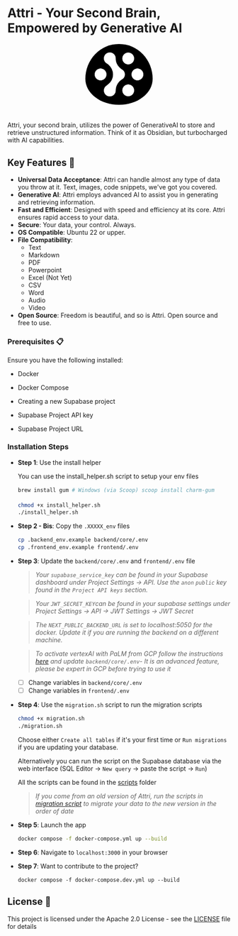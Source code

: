 # Attri - Your Second Brain, Empowered by Generative AI

<div align="center">
    <img src="./logo.png" alt="Attri-logo" width="30%"  style="border-radius: 50%; padding-bottom: 20px"/>
</div>

Attri, your second brain, utilizes the power of GenerativeAI to store and retrieve unstructured information. Think of it as Obsidian, but turbocharged with AI capabilities.

## Key Features 🎯

- **Universal Data Acceptance**: Attri can handle almost any type of data you throw at it. Text, images, code snippets, we've got you covered.
- **Generative AI**: Attri employs advanced AI to assist you in generating and retrieving information.
- **Fast and Efficient**: Designed with speed and efficiency at its core. Attri ensures rapid access to your data.
- **Secure**: Your data, your control. Always.
- **OS Compatible**: Ubuntu 22 or upper.
- **File Compatibility**:
  - Text
  - Markdown
  - PDF
  - Powerpoint
  - Excel (Not Yet)
  - CSV
  - Word
  - Audio
  - Video
- **Open Source**: Freedom is beautiful, and so is Attri. Open source and free to use.

### Prerequisites 📋

Ensure you have the following installed:

- Docker
- Docker Compose

- Creating a new Supabase project
- Supabase Project API key
- Supabase Project URL

### Installation Steps

- **Step 1**: Use the install helper

  You can use the install_helper.sh script to setup your env files

  ```bash
  brew install gum # Windows (via Scoop) scoop install charm-gum

  chmod +x install_helper.sh
  ./install_helper.sh
  ```

- **Step 2 - Bis**: Copy the `.XXXXX_env` files

  ```bash
  cp .backend_env.example backend/core/.env
  cp .frontend_env.example frontend/.env
  ```

- **Step 3**: Update the `backend/core/.env` and `frontend/.env` file

  > _Your `supabase_service_key` can be found in your Supabase dashboard under Project Settings -> API. Use the `anon` `public` key found in the `Project API keys` section._

  > _Your `JWT_SECRET_KEY`can be found in your supabase settings under Project Settings -> API -> JWT Settings -> JWT Secret_

  > _The `NEXT_PUBLIC_BACKEND_URL` is set to localhost:5050 for the docker. Update it if you are running the backend on a different machine._

  > _To activate vertexAI with PaLM from GCP follow the instructions [here](https://python.langchain.com/en/latest/modules/models/llms/integrations/google_vertex_ai_palm.html) and update `backend/core/.env`- It is an advanced feature, please be expert in GCP before trying to use it_

  - [ ] Change variables in `backend/core/.env`
  - [ ] Change variables in `frontend/.env`

- **Step 4**: Use the `migration.sh` script to run the migration scripts

  ```bash
  chmod +x migration.sh
  ./migration.sh
  ```

  Choose either `Create all tables` if it's your first time or `Run migrations`
  if you are updating your database.

  Alternatively you can run the script on the Supabase database via the web
  interface (SQL Editor -> `New query` -> paste the script -> `Run`)

  All the scripts can be found in the [scripts](scripts/) folder

  > _If you come from an old version of Attri, run the scripts in [migration script](scripts/) to migrate your data to the new version in the order of date_

- **Step 5**: Launch the app

  ```bash
  docker compose -f docker-compose.yml up --build
  ```

- **Step 6**: Navigate to `localhost:3000` in your browser

- **Step 7**: Want to contribute to the project?

  ```
  docker compose -f docker-compose.dev.yml up --build
  ```

## License 📄

This project is licensed under the Apache 2.0 License - see the [LICENSE](LICENSE) file for details
